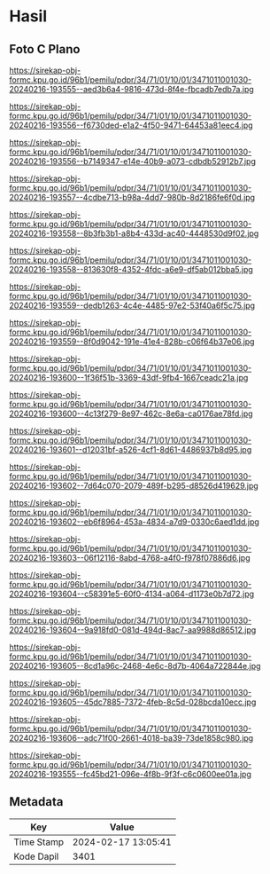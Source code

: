 # Hasil

## Foto C Plano

https://sirekap-obj-formc.kpu.go.id/96b1/pemilu/pdpr/34/71/01/10/01/3471011001030-20240216-193555--aed3b6a4-9816-473d-8f4e-fbcadb7edb7a.jpg

https://sirekap-obj-formc.kpu.go.id/96b1/pemilu/pdpr/34/71/01/10/01/3471011001030-20240216-193556--f6730ded-e1a2-4f50-9471-64453a81eec4.jpg

https://sirekap-obj-formc.kpu.go.id/96b1/pemilu/pdpr/34/71/01/10/01/3471011001030-20240216-193556--b7149347-e14e-40b9-a073-cdbdb52912b7.jpg

https://sirekap-obj-formc.kpu.go.id/96b1/pemilu/pdpr/34/71/01/10/01/3471011001030-20240216-193557--4cdbe713-b98a-4dd7-980b-8d2186fe6f0d.jpg

https://sirekap-obj-formc.kpu.go.id/96b1/pemilu/pdpr/34/71/01/10/01/3471011001030-20240216-193558--8b3fb3b1-a8b4-433d-ac40-4448530d9f02.jpg

https://sirekap-obj-formc.kpu.go.id/96b1/pemilu/pdpr/34/71/01/10/01/3471011001030-20240216-193558--813630f8-4352-4fdc-a6e9-df5ab012bba5.jpg

https://sirekap-obj-formc.kpu.go.id/96b1/pemilu/pdpr/34/71/01/10/01/3471011001030-20240216-193559--dedb1263-4c4e-4485-97e2-53f40a6f5c75.jpg

https://sirekap-obj-formc.kpu.go.id/96b1/pemilu/pdpr/34/71/01/10/01/3471011001030-20240216-193559--8f0d9042-191e-41e4-828b-c06f64b37e06.jpg

https://sirekap-obj-formc.kpu.go.id/96b1/pemilu/pdpr/34/71/01/10/01/3471011001030-20240216-193600--1f36f51b-3369-43df-9fb4-1667ceadc21a.jpg

https://sirekap-obj-formc.kpu.go.id/96b1/pemilu/pdpr/34/71/01/10/01/3471011001030-20240216-193600--4c13f279-8e97-462c-8e6a-ca0176ae78fd.jpg

https://sirekap-obj-formc.kpu.go.id/96b1/pemilu/pdpr/34/71/01/10/01/3471011001030-20240216-193601--d12031bf-a526-4cf1-8d61-4486937b8d95.jpg

https://sirekap-obj-formc.kpu.go.id/96b1/pemilu/pdpr/34/71/01/10/01/3471011001030-20240216-193602--7d64c070-2079-489f-b295-d8526d419629.jpg

https://sirekap-obj-formc.kpu.go.id/96b1/pemilu/pdpr/34/71/01/10/01/3471011001030-20240216-193602--eb6f8964-453a-4834-a7d9-0330c6aed1dd.jpg

https://sirekap-obj-formc.kpu.go.id/96b1/pemilu/pdpr/34/71/01/10/01/3471011001030-20240216-193603--06f12116-8abd-4768-a4f0-f978f07886d6.jpg

https://sirekap-obj-formc.kpu.go.id/96b1/pemilu/pdpr/34/71/01/10/01/3471011001030-20240216-193604--c58391e5-60f0-4134-a064-d1173e0b7d72.jpg

https://sirekap-obj-formc.kpu.go.id/96b1/pemilu/pdpr/34/71/01/10/01/3471011001030-20240216-193604--9a918fd0-081d-494d-8ac7-aa9988d86512.jpg

https://sirekap-obj-formc.kpu.go.id/96b1/pemilu/pdpr/34/71/01/10/01/3471011001030-20240216-193605--8cd1a96c-2468-4e6c-8d7b-4064a722844e.jpg

https://sirekap-obj-formc.kpu.go.id/96b1/pemilu/pdpr/34/71/01/10/01/3471011001030-20240216-193605--45dc7885-7372-4feb-8c5d-028bcda10ecc.jpg

https://sirekap-obj-formc.kpu.go.id/96b1/pemilu/pdpr/34/71/01/10/01/3471011001030-20240216-193606--adc71f00-2661-4018-ba39-73de1858c980.jpg

https://sirekap-obj-formc.kpu.go.id/96b1/pemilu/pdpr/34/71/01/10/01/3471011001030-20240216-193555--fc45bd21-096e-4f8b-9f3f-c6c0600ee01a.jpg


## Metadata

| Key        | Value               |
| ---------- | ------------------- |
| Time Stamp | 2024-02-17 13:05:41 |
| Kode Dapil | 3401                |



